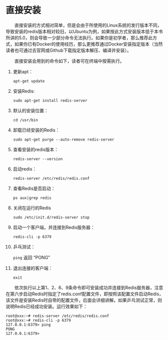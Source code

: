 # 直接安装

&ensp;&ensp;&ensp;&ensp;直接安装的方式相对简单，但是会由于所使用的Linux系统的发行版本不同，导致安装的redis版本相对较旧，以Ubuntu为例，如果按此方式安装版本低于本书所讲的5.0，则会导致一少部分命令无法执行。如果你是初学者，那么推荐此方式，如果你已有Docker的使用经历，那么更推荐通过Docker安装指定版本（当然读者也可通过去官网或Github下载指定版本解压、编译并安装）。

&ensp;&ensp;&ensp;&ensp;直接安装会用到的命令如下，读者可在终端中按需执行。

1. 更新apt：

   `apt-get update` 

2. 安装Redis: 

   `sudo apt-get install redis-server`

3. 默认的安装位置：

   `cd /usr/bin` 

4. 卸载已经安装的Redis：

   `sudo apt-get purge --auto-remove redis-server` 

5. 查看安装的redis版本：

   `redis-server --version`

6. 启动redis：

   `redis-server /etc/redis/redis.conf` 

7. 查看Redis是否启动：

   `ps aux|grep redis`

8. 关闭在运行的Redis

   `sudo /etc/init.d/redis-server stop`

9. 启动一个客户端，并连接到Redis服务器：

   `redis-cli -p 6379` 

10. 乒乓测试：

    `ping`    返回 “PONG”

11. 退出连接的客户端：

    `exit`



&ensp;&ensp;&ensp;&ensp;依次执行以上第1、2、6、9条命令即可安装成功并连接到Redis服务器，注意在第六步启动Redis时指定了redis.conf配置文件，即按照该配置文件启动Redis，该文件是安装Redis时自带的配置文件，后面会详细讲解。如果乒乓测试正常，则说明Redis已经成功安装。运行效果如下：

```shell
root@xxx:~# redis-server /etc/redis/redis.conf
root@xxx:~# redis-cli -p 6379
127.0.0.1:6379> ping
PONG
127.0.0.1:6379>
```